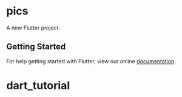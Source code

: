 # pics

A new Flutter project.

## Getting Started

For help getting started with Flutter, view our online
[documentation](https://flutter.io/).
# dart_tutorial
